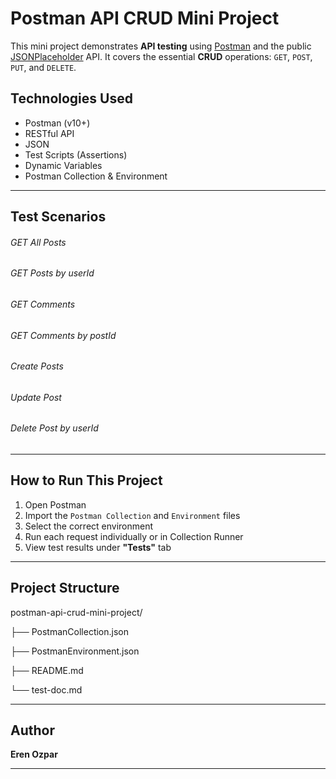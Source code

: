 # Postman API CRUD Mini Project

This mini project demonstrates **API testing** using [Postman](https://www.postman.com/) and the public [JSONPlaceholder](https://jsonplaceholder.typicode.com/) API. It covers the essential **CRUD** operations: `GET`, `POST`, `PUT`, and `DELETE`.

## Technologies Used

- Postman (v10+)
- RESTful API
- JSON
- Test Scripts (Assertions)
- Dynamic Variables
- Postman Collection & Environment

---

## Test Scenarios
###### GET All Posts
###### GET Posts by userId
###### GET Comments
###### GET Comments by postId
###### Create Posts
###### Update Post
###### Delete Post by userId

---

##  How to Run This Project

1. Open Postman
2. Import the `Postman Collection` and `Environment` files
3. Select the correct environment
4. Run each request individually or in Collection Runner
5. View test results under **"Tests"** tab

---

## Project Structure

postman-api-crud-mini-project/

├── PostmanCollection.json

├── PostmanEnvironment.json

├── README.md

└── test-doc.md

---

## Author

**Eren Ozpar**  

---
